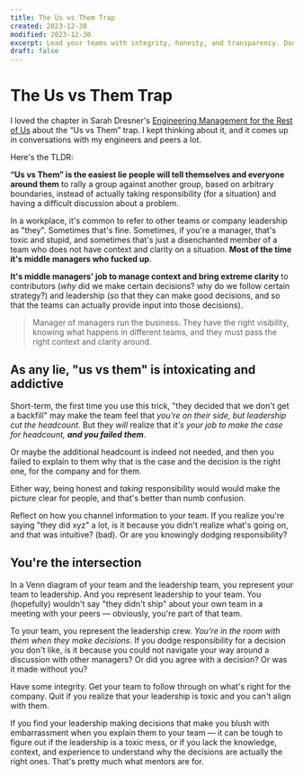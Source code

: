 ```yaml
---
title: The Us vs Them Trap
created: 2023-12-30
modified: 2023-12-30
excerpt: Lead your teams with integrity, honesty, and transparency. Don't let   fear and cynicism poison the team.
draft: false
---
```

# The Us vs Them Trap 

I loved the chapter in Sarah Dresner's [Engineering Management for the Rest of Us](https://www.engmanagement.dev/) about the “Us vs Them” trap. I kept thinking about it, and it comes up in conversations with my engineers and peers a lot.

Here's the TLDR:

**“Us vs Them” is the easiest lie people will tell themselves and everyone around them** to rally a group against another group, based on arbitrary boundaries, instead of actually taking responsibility (for a situation) and having a difficult discussion about a problem.

In a workplace, it's common to refer to other teams or company leadership as "they". Sometimes that's fine. Sometimes, if you're a manager, that's toxic and stupid, and sometimes that's just a disenchanted member of a team who does not have context and clarity on a situation. **Most of the time it's middle managers who fucked up**. 

**It's middle managers' job to manage context and bring extreme clarity** to contributors (_why_ did we make certain decisions? why do we follow certain strategy?) and leadership (so that they can make good decisions, and so that the teams can actually provide input into those decisions). 

> Manager of managers run the business. They have the right visibility, knowing what happens in different teams, and they must pass the right context and clarity around.


## As any lie, "us vs them" is intoxicating and addictive

Short-term, the first time you use this trick, "they decided that we don't get a backfill" may make the team feel that _you're on their side, but leadership cut the headcount_. But they _will_ realize that _it's your job to make the case for headcount, **and you failed them**_.

Or maybe the additional headcount is indeed not needed, and then you failed to explain to them why that is the case and the decision is the right one, for the company and for them.

Either way, being honest and _taking_ responsibility would would make the picture clear for people, and that's better than numb confusion.

Reflect on how you channel information to your team. If you realize you're saying "they did xyz" a lot, is it because you didn't realize what's going on, and that was intuitive? (bad). Or are you knowingly dodging responsibility?

## You're the intersection

In a Venn diagram of your team and the leadership team, you represent your team to leadership. And you represent leadership to your team. You (hopefully) wouldn't say "they didn't ship" about your own team in a meeting with your peers — obviously, you're part of that team.

To your team, you represent the leadership crew. *You're in the room with them when they make decisions*. If you dodge responsibility for a decision you don't like, is it because you could not navigate your way around a discussion with other managers? Or did you agree with a decision? Or was it made without you?

Have some integrity. Get your team to follow through on what's right for the company. Quit if you realize that your leadership is toxic and you can't align with them.

If you find your leadership making decisions that make you blush with embarrassment when you explain them to your team — it can be tough to figure out if the leadership is a toxic mess, or if you lack the knowledge, context, and experience to understand why the decisions are actually the right ones. That's pretty much what mentors are for.

